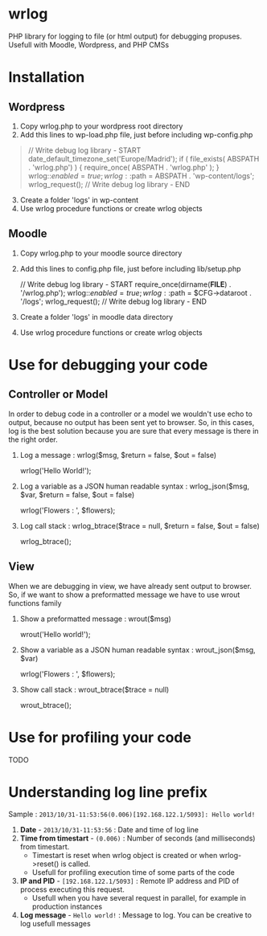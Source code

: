 wrlog
=====

PHP library for logging to file (or html output) for debugging propuses. Usefull with Moodle, Wordpress, and PHP CMSs

Installation
============

Wordpress
---------

1.  Copy wrlog.php to your wordpress root directory
2.  Add this lines to wp-load.php file, just before including wp-config.php

 > // Write debug log library - START
 > date_default_timezone_set('Europe/Madrid');
 > if ( file_exists( ABSPATH . 'wrlog.php') ) {
 >    require_once( ABSPATH . 'wrlog.php' );
 > }
 > wrlog::$enabled = true;
 > wrlog::$path = ABSPATH . 'wp-content/logs';
 > wrlog_request();
 > // Write debug log library - END

3.  Create a folder 'logs' in wp-content
4.  Use wrlog procedure functions or create wrlog objects


Moodle
------

1.  Copy wrlog.php to your moodle source directory
2.  Add this lines to config.php file, just before including lib/setup.php

    // Write debug log library - START
	require_once(dirname(__FILE__) . '/wrlog.php');
	wrlog::$enabled = true;
	wrlog::$path = $CFG->dataroot . '/logs';
	wrlog_request();
    // Write debug log library - END

3.  Create a folder 'logs' in moodle data directory
4.  Use wrlog procedure functions or create wrlog objects



Use for debugging your code
===========================

Controller or Model
-------------------

In order to debug code in a controller or a model we wouldn't use echo to output, because no output has been sent yet to browser.
So, in this cases, log is the best solution because you are sure that every message is there in the right order.

1.  Log a message : wrlog($msg, $return = false, $out = false)

	wrlog('Hello World!');

2.  Log a variable as a JSON human readable syntax : wrlog_json($msg, $var, $return = false, $out = false)

    wrlog('Flowers : ', $flowers);

3.  Log call stack : wrlog_btrace($trace = null, $return = false, $out = false)

    wrlog_btrace();

View
----

When we are debugging in view, we have already sent output to browser.
So, if we want to show a preformatted message we have to use wrout functions family

1.  Show a preformatted message : wrout($msg)

	wrout('Hello world!');

2.  Show a variable as a JSON human readable syntax : wrout_json($msg, $var)

    wrlog('Flowers : ', $flowers);

3.  Show call stack : wrout_btrace($trace = null)

    wrout_btrace();



Use for profiling your code
===========================

TODO


Understanding log line prefix
=============================

Sample : `2013/10/31-11:53:56(0.006)[192.168.122.1/5093]: Hello world!`

1.  **Date** - `2013/10/31-11:53:56` : Date and time of log line
2.  **Time from timestart** - `(0.006)` : Number of seconds (and milliseconds) from timestart.
	* Timestart is reset when wrlog object is created or when wrlog->reset() is called.
    * Usefull for profiling execution time of some parts of the code
3.  **IP and PID** - `[192.168.122.1/5093]` : Remote IP address and PID of process executing this request.
    * Usefull when you have several request in parallel, for example in production instances
4.  **Log message** - `Hello world!` : Message to log. You can be creative to log usefull messages

